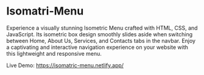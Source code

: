 # Isomatri-Menu
Experience a visually stunning Isometric Menu crafted with HTML, CSS, and JavaScript. Its isometric box design smoothly slides aside when switching between Home, About Us, Services, and Contacts tabs in the navbar. Enjoy a captivating and interactive navigation experience on your website with this lightweight and responsive menu.

Live Demo: https://isomatric-menu.netlify.app/ 
